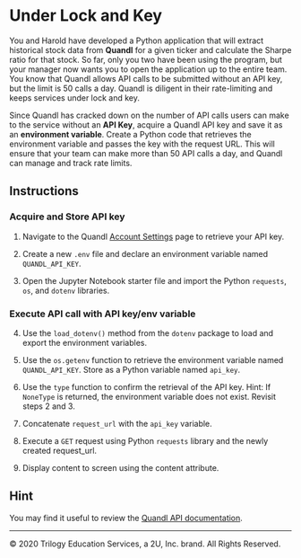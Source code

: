 # Under Lock and Key

You and Harold have developed a Python application that will extract historical stock data from **Quandl** for a given ticker and calculate the Sharpe ratio for that stock. So far, only you two have been using the program, but your manager now wants you to open the application up to the entire team. You know that Quandl allows API calls to be submitted without an API key, but the limit is 50 calls a day. Quandl is diligent in their rate-limiting and keeps services under lock and key.

Since Quandl has cracked down on the number of API calls users can make to the service without an **API Key**, acquire a Quandl API key and save it as an **environment variable**. Create a Python code that retrieves the environment variable and passes the key with the request URL. This will ensure that your team can make more than 50 API calls a day, and Quandl can manage and track rate limits.

## Instructions

### Acquire and Store API key

1. Navigate to the Quandl [Account Settings](https://www.quandl.com/account/profile) page to retrieve your API key.

2. Create a new `.env` file and declare an environment variable named `QUANDL_API_KEY`.

3. Open the Jupyter Notebook starter file and import the Python `requests`, `os`, and `dotenv` libraries.

### Execute API call with API key/env variable

4. Use the `load_dotenv()` method from the `dotenv` package to load and export the environment variables.

5. Use the `os.getenv` function to retrieve the environment variable named `QUANDL_API_KEY`. Store as a Python variable named `api_key`.

6. Use the `type` function to confirm the retrieval of the API key. Hint: If `NoneType` is returned, the environment variable does not exist. Revisit steps 2 and 3.

7. Concatenate `request_url` with the `api_key` variable.

8. Execute a `GET` request using Python `requests` library and the newly created request_url.

9. Display content to screen using the content attribute.

## Hint

You may find it useful to review the [Quandl API documentation](https://www.quandl.com/tools/api).

---

© 2020 Trilogy Education Services, a 2U, Inc. brand. All Rights Reserved.
